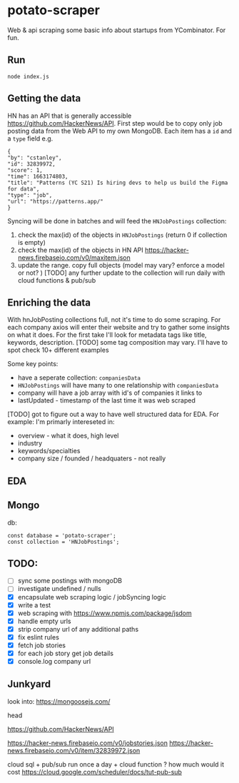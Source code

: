 # potato-scraper
Web & api scraping some basic info about startups from YCombinator. For fun.

## Run
```
node index.js
```

## Getting the data
HN has an API that is generally accessible https://github.com/HackerNews/API.
First step would be to copy only job posting data from the Web API to my own MongoDB.
Each item has a `id` and a `type` field e.g.
```
{
"by": "cstanley",
"id": 32839972,
"score": 1,
"time": 1663174803,
"title": "Patterns (YC S21) Is hiring devs to help us build the Figma for data",
"type": "job",
"url": "https://patterns.app/"
}
```
Syncing will be done in batches and will feed the `HNJobPostings` collection:
1. check the max(id) of the objects in `HNJobPostings` (return 0 if collection is empty)
2. check the max(id) of the objects in HN API https://hacker-news.firebaseio.com/v0/maxitem.json
3. update the range. copy full objects (model may vary? enforce a model or not? )
[TODO] any further update to the collection will run daily with cloud functions & pub/sub

## Enriching the data
With hnJobPosting collections full, not it's time to do some scraping.
For each company axios will enter their website and try to gather some insights on what it does.
For the first take I'll look for metadata tags like title, keywords, description.
[TODO] some tag composition may vary. I'll have to spot check 10+ different examples

Some key points:
- have a seperate collection: `companiesData`
- `HNJobPostings` will have many to one relationship with `companiesData`
- company will have a job array with id's of companies it links to
- lastUpdated - timestamp of the last time it was web scraped

[TODO] got to figure out a way to have well structured data for EDA. For example:
I'm primarly intereseted in:
- overview - what it does, high level
- industry
- keywords/specialties
- company size / founded / headquaters - not really

## EDA


## Mongo
db:
```
const database = 'potato-scraper';
const collection = 'HNJobPostings';
```

## TODO:
- [ ] sync some postings with mongoDB
- [ ] investigate undefined / nulls
- [x] encapsulate web scraping logic / jobSyncing logic
- [x] write a test
- [x] web scraping with https://www.npmjs.com/package/jsdom
- [x] handle empty urls
- [x] strip company url of any additional paths
- [x] fix eslint rules
- [x] fetch job stories
- [x] for each job story get job details
- [x] console.log company url

## Junkyard
look into: 
https://mongoosejs.com/



head
    <title></title>
    <meta name="keywords" content="here">
    <meta name="description" content="here">

https://github.com/HackerNews/API

https://hacker-news.firebaseio.com/v0/jobstories.json
https://hacker-news.firebaseio.com/v0/item/32839972.json

cloud sql + pub/sub run once a day + cloud function ? how much would it cost
https://cloud.google.com/scheduler/docs/tut-pub-sub